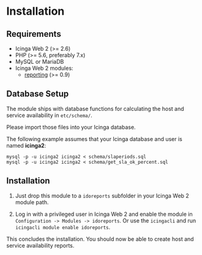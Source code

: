 # <a id="Installation"></a>Installation

## Requirements

* Icinga Web 2 (&gt;= 2.6)
* PHP (&gt;= 5.6, preferably 7.x)
* MySQL or MariaDB
* Icinga Web 2 modules:
  * [reporting](https://github.com/Icinga/icingaweb2-module-reporting) (>= 0.9)

## Database Setup

The module ships with database functions for calculating the host and service availability in `etc/schema/`.

Please import those files into your Icinga database.

The following example assumes that your Icinga database and user is named **icinga2**:

```
mysql -p -u icinga2 icinga2 < schema/slaperiods.sql
mysql -p -u icinga2 icinga2 < schema/get_sla_ok_percent.sql
```

## Installation

1. Just drop this module to a `idoreports` subfolder in your Icinga Web 2 module path.

2. Log in with a privileged user in Icinga Web 2 and enable the module in `Configuration -> Modules -> idoreports`.
Or use the `icingacli` and run `icingacli module enable idoreports`.

This concludes the installation. You should now be able to create host and service availability reports.
